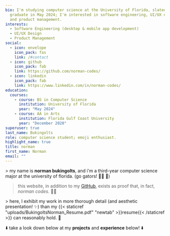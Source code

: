 ```yaml
---
bio: I'm studying computer science at the University of Florida, slated to
  graduate in May 2024; I'm interested in software engineering, UI/UX design,
  and product management.
interests:
  - Software Engineering (desktop & mobile app development)
  - UI/UX Design
  - Product Management
social:
  - icon: envelope
    icon_pack: fas
    link: /#contact
  - icon: github
    icon_pack: fab
    link: https://github.com/norman-codes/
  - icon: linkedin
    icon_pack: fab
    link: https://www.linkedin.com/in/norman-codes/
education:
  courses:
    - course: BS in Computer Science
      institution: University of Florida
      year: "May 2024"
    - course: AA in Arts
      institution: Florida Gulf Coast University
      year: "December 2020"
superuser: true
last_name: Bukingolts
role: computer science student; emoji enthusiast.
highlight_name: true
title: norman
first_name: Norman
email: ""
---
```

\> my name is **norman bukingolts**, and i'm a third-year computer science major at the university of florida. (go gators! :man_student: :crocodile:)

> this website, in addition to my [GitHub](https://github.com/norman-codes), exists as proof that, in fact, *norman codes*. :man_technologist:

\> here, I exhibit my work in more thorough detail (and aesthetic presentation! :sparkles:) than my {{< staticref "uploads/BukingoltsNorman_Resume.pdf" "newtab" >}}resume{{< /staticref >}} can reasonably hold. :scroll:

:arrow_down: take a look down below at my **projects** and **experience** below! :arrow_down: